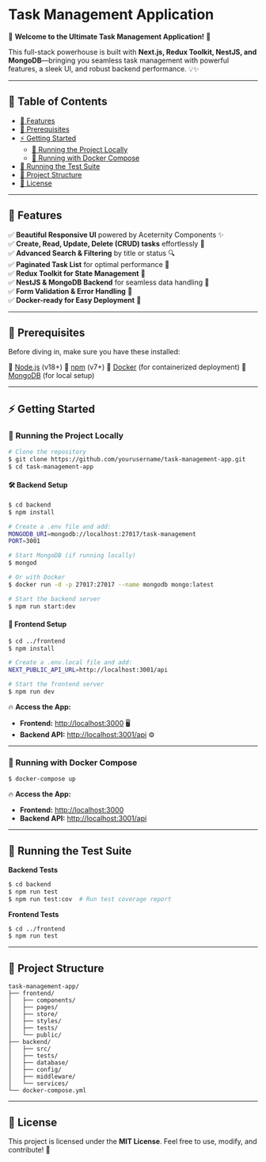 # Task Management Application

🚀 **Welcome to the Ultimate Task Management Application!** 🎯

This full-stack powerhouse is built with **Next.js, Redux Toolkit, NestJS, and MongoDB**—bringing you seamless task management with powerful features, a sleek UI, and robust backend performance. 💡✨

---

## 📜 Table of Contents

- [🚀 Features](#-features)
- [🔧 Prerequisites](#-prerequisites)
- [⚡ Getting Started](#-getting-started)
  - [🏃 Running the Project Locally](#-running-the-project-locally)
  - [🐳 Running with Docker Compose](#-running-with-docker-compose)
- [🧪 Running the Test Suite](#-running-the-test-suite)
- [📂 Project Structure](#-project-structure)
- [📜 License](#-license)

---

## 🚀 Features

✅ **Beautiful Responsive UI** powered by Aceternity Components ✨  
✅ **Create, Read, Update, Delete (CRUD) tasks** effortlessly 📝  
✅ **Advanced Search & Filtering** by title or status 🔍  
✅ **Paginated Task List** for optimal performance 📜  
✅ **Redux Toolkit for State Management** 🧠  
✅ **NestJS & MongoDB Backend** for seamless data handling 🔗  
✅ **Form Validation & Error Handling** 🚨  
✅ **Docker-ready for Easy Deployment** 🐳  

---

## 🔧 Prerequisites

Before diving in, make sure you have these installed:

🔹 [Node.js](https://nodejs.org/) (v18+)
🔹 [npm](https://www.npmjs.com/) (v7+)
🔹 [Docker](https://www.docker.com/) (for containerized deployment)
🔹 [MongoDB](https://www.mongodb.com/) (for local setup)

---

## ⚡ Getting Started

### 🏃 Running the Project Locally

```bash
# Clone the repository
$ git clone https://github.com/yourusername/task-management-app.git
$ cd task-management-app
```

#### 🛠️ Backend Setup
```bash
$ cd backend
$ npm install

# Create a .env file and add:
MONGODB_URI=mongodb://localhost:27017/task-management
PORT=3001

# Start MongoDB (if running locally)
$ mongod

# Or with Docker
$ docker run -d -p 27017:27017 --name mongodb mongo:latest

# Start the backend server
$ npm run start:dev
```

#### 🎨 Frontend Setup
```bash
$ cd ../frontend
$ npm install

# Create a .env.local file and add:
NEXT_PUBLIC_API_URL=http://localhost:3001/api

# Start the frontend server
$ npm run dev
```

🔥 **Access the App:**
- **Frontend:** [http://localhost:3000](http://localhost:3000) 🖥️
- **Backend API:** [http://localhost:3001/api](http://localhost:3001/api) ⚙️

---

### 🐳 Running with Docker Compose

```bash
$ docker-compose up
```

🔥 **Access the App:**
- **Frontend:** [http://localhost:3000](http://localhost:3000)
- **Backend API:** [http://localhost:3001/api](http://localhost:3001/api)

---

## 🧪 Running the Test Suite

**Backend Tests**
```bash
$ cd backend
$ npm run test
$ npm run test:cov  # Run test coverage report
```

**Frontend Tests**
```bash
$ cd ../frontend
$ npm run test
```

---

## 📂 Project Structure

```
task-management-app/
├── frontend/
│   ├── components/
│   ├── pages/
│   ├── store/
│   ├── styles/
│   ├── tests/
│   └── public/
├── backend/
│   ├── src/
│   ├── tests/
│   ├── database/
│   ├── config/
│   ├── middleware/
│   └── services/
└── docker-compose.yml
```

---

## 📜 License

This project is licensed under the **MIT License**. Feel free to use, modify, and contribute! 🚀
